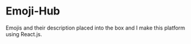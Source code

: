 # Emoji-Hub
Emojis and their description placed into the box and I make this platform using React.js.
